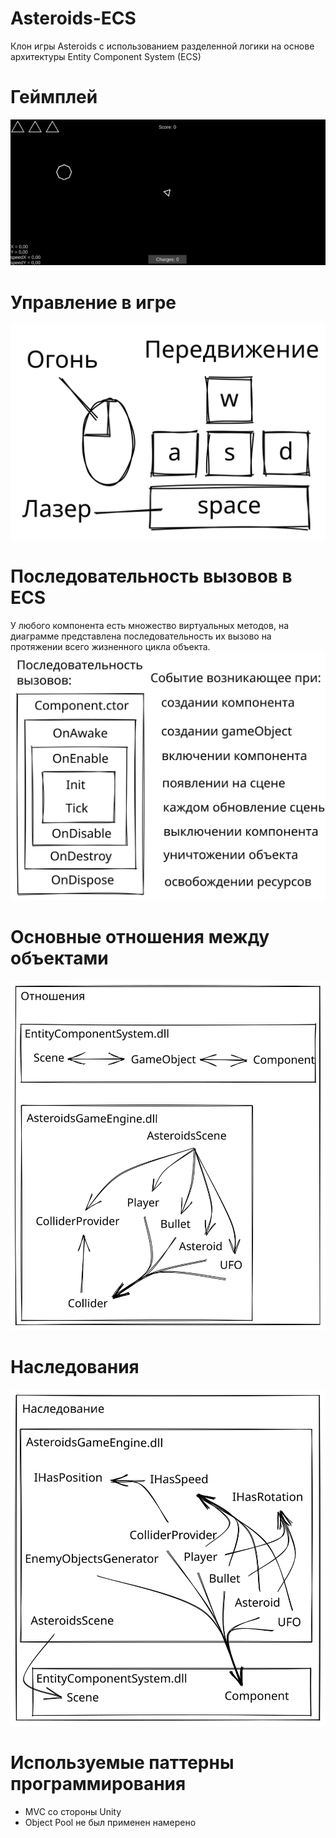 # Asteroids-ECS
Клон игры Asteroids с использованием разделенной логики на основе архитектуры Entity Component System (ECS)

# Геймплей
![](./images/gameplay.gif)

# Управление в игре
![](./images/controls.svg)

# Последовательность вызовов в ECS
У любого компонента есть множество виртуальных методов, на диаграмме представлена последовательность их вызово на протяжении всего жизненного цикла объекта.
<br>![](./images/CallsList.svg)

# Основные отношения между объектами
![](./images/Relations.svg)

# Наследования
![](./images/Extentions.svg)

# Используемые паттерны программирования
+ MVC со стороны Unity
+ Object Pool не был применен намерено